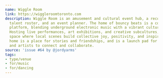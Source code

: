```yaml
---
name: Wiggle Room
link: https://wiggleroomtoronto.com
description: Wiggle Room is an amusement and cultural event hub, a record label, a
  talent roster, and an event planner. The home of bouncy beats is a community-oriented
  platform, blending underground electronic music with a vibrant cultural experience.
  Hosting live performances, art exhibitions, and creative subcultures, it’s an inclusive
  space where local scenes build collective joy, positivity, and inspiration. Our
  home is a place for stories and friendships, and is a launch pad for new promoters
  and artists to connect and collaborate.
source: 'issue #64 by @jordyarms'
tags:
- type/venue
- for/music
- for/dancing
---
```


<!-- Community added from GitHub issue #64 -->
